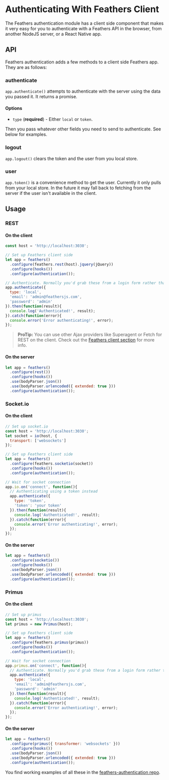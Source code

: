 # Authenticating With Feathers Client

The Feathers authentication module has a client side component that makes it very easy for you to authenticate with a Feathers API in the browser, from another NodeJS server, or a React Native app.

## API

Feathers authentication adds a few methods to a client side Feathers app. They are as follows:

### authenticate

`app.authenticate()` attempts to authenticate with the server using the data you passed it. It returns a promise.

#### Options

- `type` (**required**) - Either `local` or `token`.

Then you pass whatever other fields you need to send to authenticate. See below for examples.

### logout

`app.logout()` clears the token and the user from you local store.

### user

`app.token()` is a convenience method to get the user. Currently it only pulls from your local store. In the future it may fall back to fetching from the server if the user isn't available in the client.

## Usage

### REST

#### On the client

```js
const host = 'http://localhost:3030';

// Set up Feathers client side
let app = feathers()
  .configure(feathers.rest(host).jquery(jQuery))
  .configure(hooks())
  .configure(authentication());

// Authenticate. Normally you'd grab these from a login form rather than hard-coding them
app.authenticate({
  type: 'local',
  'email': 'admin@feathersjs.com',
  'password': 'admin'
}).then(function(result){
  console.log('Authenticated!', result);
}).catch(function(error){
  console.error('Error authenticating!', error);
});
```

> **ProTip:** You can use other Ajax providers like Superagent or Fetch for REST on the client. Check out the [Feathers client section](../clients/feathers.md) for more info.

#### On the server

```js
let app = feathers()
  .configure(rest())
  .configure(hooks())
  .use(bodyParser.json())
  .use(bodyParser.urlencoded({ extended: true }))
  .configure(authentication());
```

### Socket.io

#### On the client

```js
// Set up socket.io
const host = 'http://localhost:3030';
let socket = io(host, {
  transport: ['websockets']
});

// Set up Feathers client side
let app = feathers()
  .configure(feathers.socketio(socket))
  .configure(hooks())
  .configure(authentication());

// Wait for socket connection
app.io.on('connect', function(){
  // Authenticating using a token instead
  app.authenticate({
    type: 'token',
    'token': 'your token'
  }).then(function(result){
    console.log('Authenticated!', result);
  }).catch(function(error){
    console.error('Error authenticating!', error);
  });
});
```

#### On the server

```js
let app = feathers()
  .configure(socketio())
  .configure(hooks())
  .use(bodyParser.json())
  .use(bodyParser.urlencoded({ extended: true }))
  .configure(authentication());
```

### Primus

#### On the client

```js
// Set up primus
const host = 'http://localhost:3030';
let primus = new Primus(host);

// Set up Feathers client side
let app = feathers()
  .configure(feathers.primus(primus))
  .configure(hooks())
  .configure(authentication());

// Wait for socket connection
app.primus.on('connect', function(){
  // Authenticate. Normally you'd grab these from a login form rather than hard-coding them
  app.authenticate({
    type: 'local',
    'email': 'admin@feathersjs.com',
    'password': 'admin'
  }).then(function(result){
    console.log('Authenticated!', result);
  }).catch(function(error){
    console.error('Error authenticating!', error);
  });
});
```

#### On the server

```js
let app = feathers()
  .configure(primus({ transformer: 'websockets' }))
  .configure(hooks())
  .use(bodyParser.json())
  .use(bodyParser.urlencoded({ extended: true }))
  .configure(authentication());
```

You find working examples of all these in the [feathers-authentication repo](https://github.com/feathersjs/feathers-authentication/tree/master/examples).
